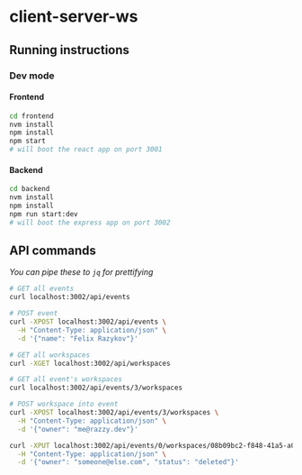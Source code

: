 # client-server-ws

## Running instructions

### Dev mode

#### Frontend

```sh
cd frontend
nvm install
npm install
npm start
# will boot the react app on port 3001
```

#### Backend

```sh
cd backend
nvm install
npm install
npm run start:dev
# will boot the express app on port 3002
```

## API commands

_You can pipe these to `jq` for prettifying_

```sh
# GET all events
curl localhost:3002/api/events

# POST event
curl -XPOST localhost:3002/api/events \
  -H "Content-Type: application/json" \
  -d '{"name": "Felix Razykov"}'

# GET all workspaces
curl -XGET localhost:3002/api/workspaces

# GET all event's workspaces
curl localhost:3002/api/events/3/workspaces

# POST workspace into event
curl -XPOST localhost:3002/api/events/3/workspaces \
  -H "Content-Type: application/json" \
  -d '{"owner": "me@razzy.dev"}'

curl -XPUT localhost:3002/api/events/0/workspaces/08b09bc2-f848-41a5-a018-2ecc43cfad06 \
  -H "Content-Type: application/json" \
  -d '{"owner": "someone@else.com", "status": "deleted"}'
```
